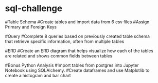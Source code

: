 # sql-challenge

#Table Schema
    #Create tables and import data from 6 csv files
    #Assign Primary and Foreign Keys


#Query
    #Complete 8 queries based on previously created table schema that retrieve specific information, often from multiple tables


#ERD
    #Create an ERD diagram that helps visualize how each of the tables are related and shows common fields between tables


#Bonus Python Analysis
    #Import tables from postgres into Jupyter Notebook using SQLAlchemy.
    #Create dataframes and use Matplotlib to create a histogram and bar chart



